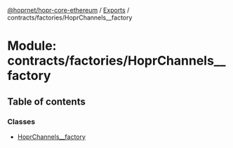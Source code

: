 [@hoprnet/hopr-core-ethereum](../README.md) / [Exports](../modules.md) / contracts/factories/HoprChannels__factory

# Module: contracts/factories/HoprChannels\_\_factory

## Table of contents

### Classes

- [HoprChannels\_\_factory](../classes/contracts_factories_hoprchannels__factory.hoprchannels__factory.md)
